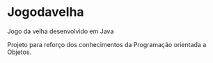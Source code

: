 # Jogodavelha

Jogo da velha desenvolvido em Java

Projeto para reforço dos conhecimentos da Programação orientada a  Objetos.
